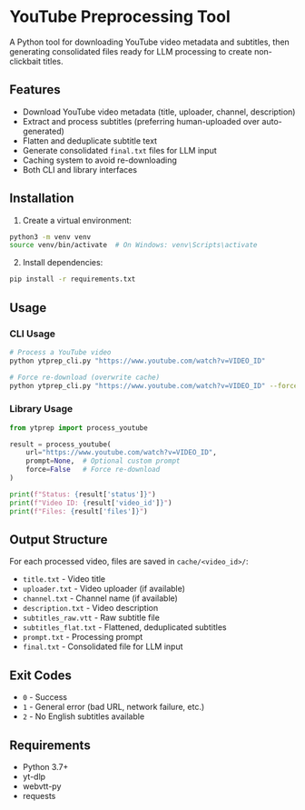 # YouTube Preprocessing Tool

A Python tool for downloading YouTube video metadata and subtitles, then generating consolidated files ready for LLM processing to create non-clickbait titles.

## Features

- Download YouTube video metadata (title, uploader, channel, description)
- Extract and process subtitles (preferring human-uploaded over auto-generated)
- Flatten and deduplicate subtitle text
- Generate consolidated `final.txt` files for LLM input
- Caching system to avoid re-downloading
- Both CLI and library interfaces

## Installation

1. Create a virtual environment:
```bash
python3 -m venv venv
source venv/bin/activate  # On Windows: venv\Scripts\activate
```

2. Install dependencies:
```bash
pip install -r requirements.txt
```

## Usage

### CLI Usage

```bash
# Process a YouTube video
python ytprep_cli.py "https://www.youtube.com/watch?v=VIDEO_ID"

# Force re-download (overwrite cache)
python ytprep_cli.py "https://www.youtube.com/watch?v=VIDEO_ID" --force
```

### Library Usage

```python
from ytprep import process_youtube

result = process_youtube(
    url="https://www.youtube.com/watch?v=VIDEO_ID",
    prompt=None,  # Optional custom prompt
    force=False   # Force re-download
)

print(f"Status: {result['status']}")
print(f"Video ID: {result['video_id']}")
print(f"Files: {result['files']}")
```

## Output Structure

For each processed video, files are saved in `cache/<video_id>/`:

- `title.txt` - Video title
- `uploader.txt` - Video uploader (if available)
- `channel.txt` - Channel name (if available)  
- `description.txt` - Video description
- `subtitles_raw.vtt` - Raw subtitle file
- `subtitles_flat.txt` - Flattened, deduplicated subtitles
- `prompt.txt` - Processing prompt
- `final.txt` - Consolidated file for LLM input

## Exit Codes

- `0` - Success
- `1` - General error (bad URL, network failure, etc.)
- `2` - No English subtitles available

## Requirements

- Python 3.7+
- yt-dlp
- webvtt-py
- requests
